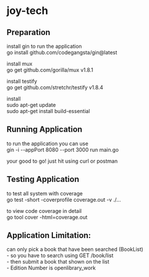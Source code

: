 # joy-tech

## Preparation

install gin to run the application <br>
go install github.com/codegangsta/gin@latest

install mux <br>
go get github.com/gorilla/mux v1.8.1

install testify <br>
go get github.com/stretchr/testify v1.8.4

install <br>
sudo apt-get update <br>
sudo apt-get install build-essential


## Running Application

to run the application you can use <br>
gin -i --appPort 8080 --port 3000 run main.go

your good to go! just hit using curl or postman


## Testing Application

to test all system with coverage <br>
go test -short -coverprofile coverage.out -v ./...

to view code coverage in detail <br>
go tool cover -html=coverage.out


## Application Limitation:
can only pick a book that have been searched (BookList) <br>
    - so you have to search using GET /book/list <br>
    - then submit a book that shown on the list <br>
    - Edition Number is openlibrary_work <br>
